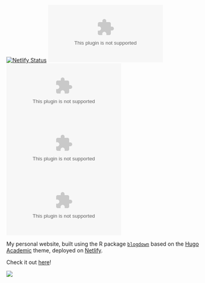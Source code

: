 [![Netlify Status](https://api.netlify.com/api/v1/badges/4d7dccd9-ec21-47eb-b218-34cb5b768883/deploy-status)](https://app.netlify.com/sites/cgmoreh/deploys) ![GitHub (Pre-)Release Date](https://img.shields.io/github/release-date-pre/CGMoreh/chrismoreh.com) [![GitHub license](https://img.shields.io/github/license/CGMoreh/chrismoreh.com)](https://github.com/CGMoreh/chrismoreh.com/blob/master/LICENSE.md) ![GitHub repo size](https://img.shields.io/github/repo-size/cgmoreh/chrismoreh.com) ![GitHub code size in bytes](https://img.shields.io/github/languages/code-size/cgmoreh/chrismoreh.com) 

My personal website, built using the R package [`blogdown`](https://bookdown.org/yihui/blogdown/) based on the [Hugo Academic](https://themes.gohugo.io/academic/) theme, deployed on [Netlify](https://www.netlify.com/).

Check it out [here](https://www.chrismoreh.com/)!

[![](//site-thumbnail.jpg)](https://www.chrismoreh.com/)
